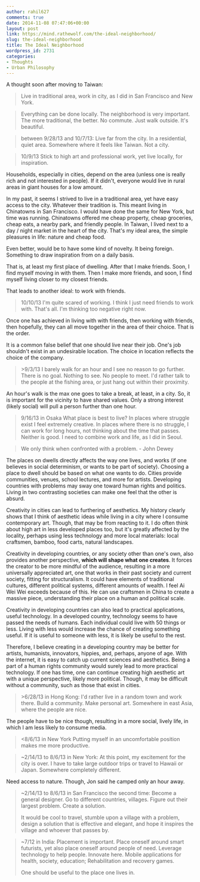 ```yaml
---
author: rahil627
comments: true
date: 2014-11-08 07:47:06+00:00
layout: post
link: https://mind.rathewolf.com/the-ideal-neighborhood/
slug: the-ideal-neighborhood
title: The Ideal Neighborhood
wordpress_id: 2731
categories:
- Thoughts
- Urban Philosophy
---
```


A thought soon after moving to Taiwan:


<blockquote>Live in traditional area, work in city, as I did in San Francisco and New York.</blockquote>





<blockquote>Everything can be done locally. The neighborhood is very important. The more traditional, the better. No commute. Just walk outside. It's beautiful.</blockquote>





<blockquote>between 9/28/13 and 10/7/13:
Live far from the city. In a residential, quiet area. Somewhere where it feels like Taiwan. Not a city.
</blockquote>





<blockquote>10/9/13
Stick to high art and professional work, yet live locally, for inspiration.</blockquote>



Households, especially in cities, depend on the area (unless one is really rich and not interested in people). If it didn't, everyone would live in rural areas in giant houses for a low amount.

In my past, it seems I strived to live in a traditional area, yet have easy access to the city. Whatever their tradition is. This meant living in Chinatowns in San Francisco. I would have done the same for New York, but time was running. Chinatowns offered me cheap property, cheap groceries, cheap eats, a nearby park, and friendly people. In Taiwan, I lived next to a day / night market in the heart of the city. That's my ideal area, the simple pleasures in life: nature and cheap food.

Even better, would be to have some kind of novelty. It being foreign. Something to draw inspiration from on a daily basis.

That is, at least my first place of dwelling. After that I make friends. Soon, I find myself moving in with them. Then I make more friends, and soon, I find myself living closer to my closest friends.

That leads to another ideal: to work with friends.



<blockquote>10/10/13
I'm quite scared of working. I think I just need friends to work with. That's all. I'm thinking too negative right now.</blockquote>



Once one has achieved in living with with friends, then working with friends, then hopefully, they can all move together in the area of their choice. That is the order.

It is a common false belief that one should live near their job. One's job shouldn't exist in an undesirable location. The choice in location reflects the choice of the company.



<blockquote>>9/3/13
I barely walk for an hour and I see no reason to go further. There is no goal. Nothing to see. No people to meet. I'd rather talk to the people at the fishing area, or just hang out within their proximity.</blockquote>



An hour's walk is the max one goes to take a break, at least, in a city. So, it is important for the vicinity to have shared values. Only a strong interest (likely social) will pull a person further than one hour.



<blockquote>9/16/13 in Osaka
What place is best to live? In places where struggle exist I feel extremely creative. In places where there is no struggle, I can work for long hours, not thinking about the time that passes. Neither is good. I need to combine work and life, as I did in Seoul.</blockquote>





<blockquote>We only think when confronted with a problem.
  - John Dewey</blockquote>



The places on dwells directly affects the way one lives, and works (if one believes in social determinism, or wants to be part of society). Choosing a place to dwell should be based on what one wants to do. Cities provide communities, venues, school lectures, and more for artists. Developing countries with problems may sway one toward human rights and politics. Living in two contrasting societies can make one feel that the other is absurd.

Creativity in cities can lead to furthering of aesthetics. My history clearly shows that I think of aesthetic ideas while living in a city where I consume contemporary art. Though, that may be from reacting to it. I do often think about high art in less developed places too, but it's greatly affected by the locality, perhaps using less technology and more local materials: local craftsmen, bamboo, food carts, natural landscapes.

Creativity in developing countries, or any society other than one's own, also provides another perspective, **which will shape what one creates**. It forces the creator to be more mindful of the audience, resulting in a more universally appreciated art, one that works in their past society and current society, fitting for structuralism. It could have elements of traditional cultures, different political systems, different amounts of wealth. I feel Ai Wei Wei exceeds because of this. He can use craftsmen in China to create a massive piece, understanding their place on a human and political scale.

Creativity in developing countries can also lead to practical applications, useful technology. In a developed country, technology seems to have passed the needs of humans. Each individual could live with 50 things or less. Living with less would increase the chance of creating something useful. If it is useful to someone with less, it is likely be useful to the rest.

Therefore, I believe creating in a developing country may be better for artists, humanists, innovators, hippies, and, perhaps, anyone of age. With the internet, it is easy to catch up current sciences and aesthetics. Being a part of a human rights community would surely lead to more practical technology. If one has time, one can continue creating high aesthetic art with a unique perspective, likely more political. Though, it may be difficult without a community, such as those that exist in cities.



<blockquote>>6/28/13 in Hong Kong:
I'd rather live in a random town and work there. Build a community. Make personal art. Somewhere in east Asia, where the people are nice.</blockquote>



The people have to be nice though, resulting in a more social, lively life, in which I am less likely to consume media.



<blockquote><8/6/13 in New York
Putting myself in an uncomfortable position makes me more productive.</blockquote>





<blockquote>~2/14/13 to 8/6/13 in New York:
At this point, my excitement for the city is over. I have to take large outdoor trips or travel to Hawaii or Japan. Somewhere completely different.</blockquote>



Need access to nature. Though, Jon said he camped only an hour away.



<blockquote>~2/14/13 to 8/6/13 in San Francisco the second time:
Become a general designer. Go to different countries, villages. Figure out their largest problem. Create a solution.

It would be cool to travel, stumble upon a village with a problem, design a solution that is effective and elegant, and hope it inspires the village and whoever that passes by.</blockquote>





<blockquote>~7/12 in India:
Placement is important. Place oneself around smart futurists, yet also place oneself around people of need. Leverage technology to help people. Innovate here. Mobile applications for health, society, education; Rehabilitation and recovery games.

One should be useful to the place one lives in.</blockquote>
